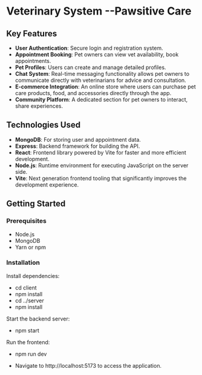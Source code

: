 # Veterinary System --Pawsitive Care

## Key Features

- **User Authentication**: Secure login and registration system.
- **Appointment Booking**: Pet owners can view vet availability, book appointments.
- **Pet Profiles**: Users can create and manage detailed profiles.
- **Chat System**: Real-time messaging functionality allows pet owners to communicate directly with veterinarians for advice and consultation.
- **E-commerce Integration**: An online store where users can purchase pet care products, food, and accessories directly through the app.
- **Community Platform**: A dedicated section for pet owners to interact, share experiences.

## Technologies Used

- **MongoDB**: For storing user and appointment data.
- **Express**: Backend framework for building the API.
- **React**: Frontend library powered by Vite for faster and more efficient development.
- **Node.js**: Runtime environment for executing JavaScript on the server side.
- **Vite**: Next generation frontend tooling that significantly improves the development experience.

## Getting Started

### Prerequisites

- Node.js
- MongoDB
- Yarn or npm

### Installation

Install dependencies:

- cd client
- npm install
- cd ../server
- npm install

Start the backend server:

- npm start

Run the frontend:

- npm run dev

- Navigate to http://localhost:5173 to access the application.

